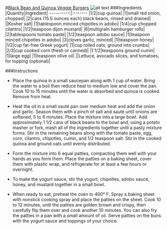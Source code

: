 #[Black Bean and Quinoa Veggie Burgers](http://food52.com/recipes/19635-black-bean-and-quinoa-veggie-burgers)
![alt text](https://images.food52.com/w1-NVP1J9xT2Tt4XcyUNQ3d11LY=/753x502/e809114b-6e1e-48a8-bb72-c43d25931580--2013-0910_CP_black-bean-quinoa-burgers-003.jpg)
###Ingredients
|Quantity|Ingredient|
----------:|:-------
|1/2|cup quinoa|
|1|small red onion, chopped|
|2|cans (15.5 ounces each) black beans, rinsed and drained|
||Kosher salt|
|1|tablespoon minced chipotles in adobo|
|1/4|cup chopped cilantro|
|1/2|teaspoon dijon mustard|
|6|multigrain hamburger rolls|
|2|tablespoons tomato paste|
|1/2|teaspoon adobo sauce|
|1|teaspoon minced chipotles in adobo|
|3|cloves garlic, minced|
|1|teaspoon honey|
|1/2|cup fat-free Greek yogurt|
|1|cup rolled oats, ground into crumbs|
|2/3|cup cooked corn (fresh or canned)|
|1 1/2|teaspoons ground cumin|
|1|large egg|
|1|teaspoon olive oil|
||Lettuce, avocado slices, and tomatoes, for topping (optional)|

###Instructions

* Place the quinoa in a small saucepan along with 1 cup of water.  Bring the water to a boil then reduce heat to medium low and cover the pan.  Cook 10 to 15 minutes until the water is absorbed and quinoa is cooked. Remove from heat.

* Heat the oil in a small sauté pan over medium heat and add the onion and garlic.  Season them with a pinch of salt and sauté until onions are softened, 5 to 6 minutes. Place the mixture into a large bowl. Add approximately 1 1/2 cans of black beans to the bowl and, using a potato masher or fork, mash all of the ingredients together until a pasty mixture forms. Stir in the remaining beans along with the tomato paste, egg, corn, cilantro, chipotles, cumin, and 1/2 teaspoon salt.  Stir in the cooked quinoa and ground oats until evenly distributed.

* Form the mixture into 6 equal patties, compacting them well with your hands as you form them. Place the patties on a baking sheet, cover them with plastic wrap, and refrigerate for at least a few hours or overnight.

* To make the yogurt sauce, stir the yogurt, chipotles, adobo sauce, honey, and mustard together in a small bowl.

* When ready to eat, preheat the oven to 400° F.  Spray a baking sheet with nonstick cooking spray and place the patties on the sheet. Cook 10 to 12 minutes, until the patties are golden brown and crispy, then carefully flip them over and cook another 10 minutes. You can also fry the patties in a pan with a small amount of oil. Serve patties on the buns with the yogurt sauce and toppings of your choice.
